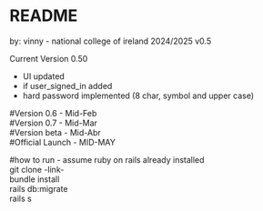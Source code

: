 # README


by: vinny - national college of ireland
2024/2025
v0.5

Current Version 0.50 
- UI updated
- if user_signed_in added
- hard password implemented (8 char, symbol and upper case)

#Version 0.6 - Mid-Feb <br>
#Version 0.7 - Mid-Mar <br>
#Version beta - Mid-Abr <br>
#Official Launch - MID-MAY <br>

#how to run - assume ruby on rails already installed <br>
git clone -link- <br>
bundle install <br>
rails db:migrate <br>
rails s <br>
